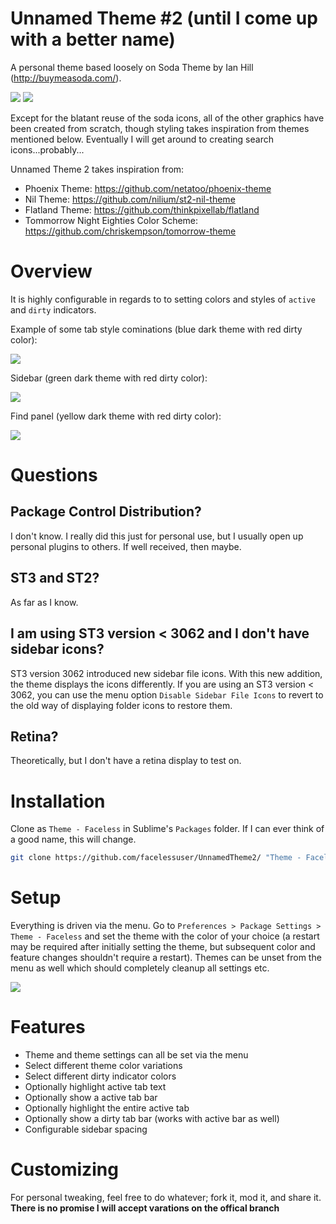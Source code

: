 # Unnamed Theme #2 (until I come up with a better name)
A personal theme based loosely on Soda Theme by Ian Hill (http://buymeasoda.com/).

<img src="https://dl.dropboxusercontent.com/u/342698/UnnamedTheme2/Screenshot_Dark.png" border="0">

<img src="https://dl.dropboxusercontent.com/u/342698/UnnamedTheme2/Screenshot_Light.png" border="0">

Except for the blatant reuse of the soda icons, all of the other graphics have been created from scratch, though styling takes inspiration from themes mentioned below.  Eventually I will get around to creating search icons...probably...

Unnamed Theme 2 takes inspiration from:

- Phoenix Theme: https://github.com/netatoo/phoenix-theme
- Nil Theme: https://github.com/nilium/st2-nil-theme
- Flatland Theme: https://github.com/thinkpixellab/flatland
- Tommorrow Night Eighties Color Scheme: https://github.com/chriskempson/tomorrow-theme

# Overview
It is highly configurable in regards to to setting colors and styles of `active` and `dirty` indicators.

Example of some tab style cominations (blue dark theme with red dirty color):

<img src="https://dl.dropboxusercontent.com/u/342698/UnnamedTheme2/TabCombos.png" border="0">

Sidebar (green dark theme with red dirty color):

<img src="https://dl.dropboxusercontent.com/u/342698/UnnamedTheme2/Sidebar%20Green.png" border="0">

Find panel (yellow dark theme with red dirty color):

<img src="https://dl.dropboxusercontent.com/u/342698/UnnamedTheme2/FindBar%20Yellow.png" border="0">

# Questions
## Package Control Distribution?
I don't know.  I really did this just for personal use, but I usually open up personal plugins to others.  If well received, then maybe.

## ST3 and ST2?
As far as I know.

## I am using ST3 version < 3062 and I don't have sidebar icons?
ST3 version 3062 introduced new sidebar file icons.  With this new addition, the theme displays the icons differently.  If you are using an ST3 version < 3062, you can use the menu option `Disable Sidebar File Icons` to revert to the old way of displaying folder icons to restore them.

## Retina?
Theoretically, but I don't have a retina display to test on.

# Installation
Clone as `Theme - Faceless` in Sublime's `Packages` folder.  If I can ever think of a good name, this will change.

```bash
git clone https://github.com/facelessuser/UnnamedTheme2/ "Theme - Faceless"
```

# Setup
Everything is driven via the menu.  Go to `Preferences > Package Settings > Theme - Faceless` and set the theme with the color of your choice (a restart may be required after initially setting the theme, but subsequent color and feature changes shouldn't require a restart).  Themes can be unset from the menu as well which should completely cleanup all settings etc.

<img src="https://dl.dropboxusercontent.com/u/342698/UnnamedTheme2/Theme%20Menu.png" border="0">

# Features
- Theme and theme settings can all be set via the menu
- Select different theme color variations
- Select different dirty indicator colors
- Optionally highlight active tab text
- Optionally show a active tab bar
- Optionally highlight the entire active tab
- Optionally show a dirty tab bar (works with active bar as well)
- Configurable sidebar spacing

# Customizing
For personal tweaking, feel free to do whatever; fork it, mod it, and share it.  **There is no promise I will accept varations on the offical branch**
